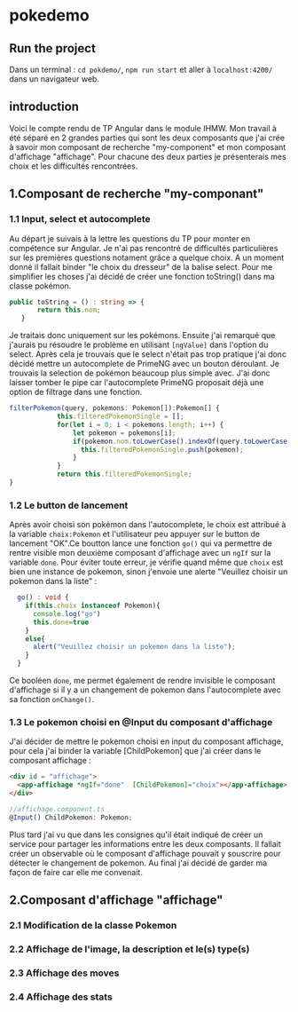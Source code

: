 # pokedemo

## Run the project

Dans un terminal : `cd pokdemo/`, `npm run start` et aller à `localhost:4200/` dans un navigateur web.

## introduction

Voici le compte rendu de TP Angular dans le module IHMW. Mon travail à été séparé en 2 grandes parties qui sont les deux composants que j'ai crée à savoir mon composant de recherche "my-component" et mon composant d'affichage "affichage". Pour chacune des deux parties je présenterais mes choix et les difficultés rencontrées.

## 1.Composant de recherche "my-componant"

### 1.1 Input, select et autocomplete

Au départ je suivais à la lettre les questions du TP pour monter en compétence sur Angular. Je n'ai pas rencontré de difficultés particulières sur les premières questions notament grâce a quelque choix. A un moment donné il fallait binder "le choix du dresseur" de la balise select. Pour me simplifier les choses j'ai décidé de créer une fonction toString() dans ma classe pokémon.

 ```ts
 public toString = () : string => {
        return this.nom;
    }
```

Je traitais donc uniquement sur les pokémons. Ensuite j'ai remarqué que j'aurais pu résoudre le problème en utilisant `[ngValue]` dans l'option du select.
Après cela je trouvais que le select n'était pas trop pratique j'ai donc décidé mettre un autocomplete de PrimeNG avec un bouton déroulant. Je trouvais la selection de pokémon beaucoup plus simple avec. J'ai donc laisser tomber le pipe car l'autocomplete PrimeNG proposait déjà une option de filtrage dans une fonction.

```ts
filterPokemon(query, pokemons: Pokemon[]):Pokemon[] {
            this.filteredPokemonSingle = [];
            for(let i = 0; i < pokemons.length; i++) {
                let pokemon = pokemons[i];
                if(pokemon.nom.toLowerCase().indexOf(query.toLowerCase()) == 0) {
                  this.filteredPokemonSingle.push(pokemon);
                }
            }
            return this.filteredPokemonSingle;
}
```



### 1.2 Le button de lancement

Après avoir choisi son pokémon dans l'autocomplete, le choix est attribué à la variable `choix:Pokemon` et l'utilisateur peu appuyer sur le button de lancement "OK".Ce boutton lance une fonction `go()` qui va permettre de rentre visible mon deuxième composant d'affichage avec un `ngIf` sur la variable `done`. Pour éviter toute erreur, je vérifie quand même que `choix` est bien une instance de pokemon, sinon j'envoie une alerte "Veuillez choisir un pokemon dans la liste" :

```ts
  go() : void {
    if(this.choix instanceof Pokemon){
      console.log("go")
      this.done=true
    }
    else{
      alert("Veuillez choisir un pokemon dans la liste");
    } 
  }
```
  
  Ce booléen `done`, me permet également de rendre invisible le composant d'affichage si il y a un changement de pokemon dans l'autocomplete avec sa fonction `onChange()`.

### 1.3 Le pokemon choisi en @Input du composant d'affichage

J'ai décider de mettre le pokemon choisi en input du composant affichage, pour cela j'ai binder la variable [ChildPokemon] que j'ai créer dans le composant affichage :

```html
<div id = "affichage">
  <app-affichage *ngIf="done"  [ChildPokemon]="choix"></app-affichage>
</div> 
```

```ts
//affichage.component.ts
@Input() ChildPokemon: Pokemon;
```

Plus tard j'ai vu que dans les consignes qu'il était indiqué de créer un service pour partager les informations entre les deux composants. Il fallait créer un observable où le composant d'affichage pouvait y souscrire pour détecter le changement de pokemon. Au final j'ai décidé de garder ma façon de faire car elle me convenait.

## 2.Composant d'affichage "affichage"

### 2.1 Modification de la classe Pokemon



### 2.2 Affichage de l'image, la description et le(s) type(s)

### 2.3 Affichage des moves

### 2.4 Affichage des stats

 
